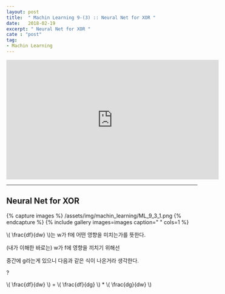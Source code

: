 ```yaml
---
layout: post
title:  " Machin Learning 9-(3) :: Neural Net for XOR "
date:   2018-02-19
excerpt: " Neural Net for XOR "
cate : "post"
tag:
- Machin Learning
---
```


<iframe width="560" height="315" src="https://www.youtube.com/embed/oFGHOsAYiz0" frameborder="0" allow="autoplay; encrypted-media" allowfullscreen></iframe>


---


## Neural Net for XOR

{% capture images %}
/assets/img/machin_learning/ML_9_3_1.png
{% endcapture %}
{% include gallery images=images caption=" " cols=1 %}



\\( \frac{df}{dw} \\)는 w가 f에 어떤 영향을 미치는가를 뜻한다.

(내가 이해한 바로는) w가 f에 영향을 끼치기 위해선

중간에 g라는게 있으니 다음과 같은 식이 나온거라 생각한다. 

?

\\( \frac{df}{dw} \\) = \\( \frac{df}{dg} \\) * \\( \frac{dg}{dw} \\)

